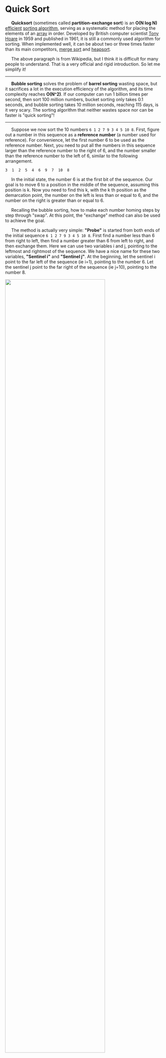 # Quick Sort

&#160;&#160;&#160;&#160;&#160;**Quicksort** (sometimes called **partition-exchange sort**) is an **O(N log N)** [efficient](https://en.wikipedia.org/wiki/Algorithmic_efficiency) [sorting algorithm](https://en.wikipedia.org/wiki/Sorting_algorithm), serving as a systematic method for placing the elements of an [array](https://en.wikipedia.org/wiki/Array_data_structure) in order. Developed by British computer scientist [Tony Hoare](https://en.wikipedia.org/wiki/Tony_Hoare) in 1959 and published in 1961, it is still a commonly used algorithm for sorting. When implemented well, it can be about two or three times faster than its main competitors, [merge sort](https://en.wikipedia.org/wiki/Merge_sort) and [heapsort](https://en.wikipedia.org/wiki/Heapsort).

&#160;&#160;&#160;&#160;&#160;The above paragraph is from Wikipedia, but I think it is difficult for many people to understand. That is a very official and rigid introduction. So let me simplify it!

----------

&#160;&#160;&#160;&#160;&#160;**Bubble sorting** solves the problem of **barrel sorting** wasting space, but it sacrifices a lot in the execution efficiency of the algorithm, and its time complexity reaches **O(N^2)**. If our computer can run 1 billion times per second, then sort 100 million numbers, bucket sorting only takes 0.1 seconds, and bubble sorting takes 10 million seconds, reaching 115 days, is it very scary. The sorting algorithm that neither wastes space nor can be faster is "quick sorting"!

----------

&#160;&#160;&#160;&#160;&#160;Suppose we now sort the 10 numbers `6 1 2 7 9 3 4 5 10 8`. First, figure out a number in this sequence as a **reference number** (a number used for reference). For convenience, let the first number 6 to be used as the reference number. Next, you need to put all the numbers in this sequence larger than the reference number to the right of 6, and the number smaller than the reference number to the left of 6, similar to the following arrangement.

```
3  1  2  5  4  6  9  7  10  8
```

&#160;&#160;&#160;&#160;&#160;In the initial state, the number 6 is at the first bit of the sequence. Our goal is to move 6 to a position in the middle of the sequence, assuming this position is k. Now you need to find this k, with the k th position as the demarcation point, the number on the left is less than or equal to 6, and the number on the right is greater than or equal to 6.

&#160;&#160;&#160;&#160;&#160;Recalling the bubble sorting, how to make each number homing steps by step through "swap". At this point, the "exchange" method can also be used to achieve the goal.

&#160;&#160;&#160;&#160;&#160;The method is actually very simple: **"Probe"** is started from both ends of the initial sequence `6 1 2 7 9 3 4 5 10 8`. First find a number less than 6 from right to left, then find a number greater than 6 from left to right, and then exchange them. Here we can use two variables i and j, pointing to the leftmost and rightmost of the sequence. We have a nice name for these two variables, **"Sentinel i"** and **"Sentinel j"**. At the beginning, let the sentinel i point to the far left of the sequence (ie i=1), pointing to the number 6. Let the sentinel j point to the far right of the sequence (ie j=10), pointing to the number 8.

<img src="https://github.com/liutiantian233/Magical-Algorithms/blob/master/Sort/Quick%20Sort/Quick%20Sort%20p1.png" width="80%" height="80%">

&#160;&#160;&#160;&#160;&#160;First the sentinel j began to move. Since the reference number is the leftmost number, it is important to have the sentinel j move first. The sentinel j moves to the left step by step (ie j--) until it finds a number less than 6 to cease. Then the sentinel i moves to the right step by step (ie i++) until it finds a number greater than 6 to stop. Finally, the sentinel j stopped in front of the number 5, and the sentinel i stopped in front of the number 7.

<img src="https://github.com/liutiantian233/Magical-Algorithms/blob/master/Sort/Quick%20Sort/Quick%20Sort%20p2.png" width="80%" height="80%">

<img src="https://github.com/liutiantian233/Magical-Algorithms/blob/master/Sort/Quick%20Sort/Quick%20Sort%20p3.png" width="80%" height="80%">

&#160;&#160;&#160;&#160;&#160;Now exchange the values of the elements pointed to by Sentinel i and Sentinel j. The sequence after the exchange is as follows.

```
6  1  2  5  9  3  4  7  10  8
```

&#160;&#160;&#160;&#160;&#160;At this point, the first exchange is done. Next, the sentinel j is still move to the left (reminder! Every time it must be the sentinel j first). He found 4 (smaller than the benchmark 6, meeting the requirements) and then stopped. Sentinel i also continued to move to the right, he found 9 (larger than the benchmark number 6, to meet the requirements) and then stopped. At this time, the exchange is performed again, and the sequence after the exchange is reproduced below.

```
6  1  2  5  4  3  9  7  10  8
```

<img src="https://github.com/liutiantian233/Magical-Algorithms/blob/master/Sort/Quick%20Sort/Quick%20Sort%20p4.png" width="80%" height="80%">

<img src="https://github.com/liutiantian233/Magical-Algorithms/blob/master/Sort/Quick%20Sort/Quick%20Sort%20p5.png" width="80%" height="80%">

&#160;&#160;&#160;&#160;&#160;The subsequent exchange ends and the "probe" continues. The sentinel j continued to be move to the left, and he found 3 (smaller than the baseline number 6, meeting the requirements) and then stopped. Sentinel i continues to move to the right. Bad! At this point, the sentinel i and the sentinel j met, and the sentinel i and the sentinel j both went to 3. Explain that the "probe" ends. We exchange benchmarks 6 and 3. The sequence after the exchange is reproduced below.

```
3  1  2  5  4  6  9  7  10  8
```

<img src="https://github.com/liutiantian233/Magical-Algorithms/blob/master/Sort/Quick%20Sort/Quick%20Sort%20p6.png" width="80%" height="80%">

<img src="https://github.com/liutiantian233/Magical-Algorithms/blob/master/Sort/Quick%20Sort/Quick%20Sort%20p7.png" width="80%" height="80%">

<img src="https://github.com/liutiantian233/Magical-Algorithms/blob/master/Sort/Quick%20Sort/Quick%20Sort%20p8.png" width="80%" height="80%">

&#160;&#160;&#160;&#160;&#160;At this point, the first round of "probe" really ended. At this time, the reference number 6 serves as the demarcation point, and the number on the left side of 6 is less than or equal to 6, and the number on the right side of 6 is greater than or equal to 6. Looking back at the process, in fact, the mission of the sentinel j is to find a number less than the benchmark number, and the mission of the sentinel i is to find a number greater than the benchmark number until i and j meet.

&#160;&#160;&#160;&#160;&#160;OK, the explanation is completed. Now that the benchmark number 6 has been homing, it is in the sixth place in the sequence. At this point, we have split the original sequence into two sequences with a dividing point of 6. The sequence on the left is `3 1 2 5 4` and the sequence on the right is `9 7 10 8`. Next, you need to process the two sequences separately. Because the sequence of the left and right of 6 are still very confusing. But it doesn't matter, I have mastered the method, and then just simulate the previous method to process the left and right sequences separately. Now go to deal with the sequence on the left of 6.

&#160;&#160;&#160;&#160;&#160;The sequence on the left is `3 1 2 5 4`. Please adjust this sequence to 3, so that the number on the left of 3 is less than or equal to 3, and the number on the right of 3 is greater than or equal to 3. The order of the sequences after the adjustment is completed should be like this.

```
2  1  3  5  4
```

&#160;&#160;&#160;&#160;&#160;OK, now 3 has been returned. Next, we need to process the sequence `2 1` on the left and the sequence `5 4` on the right. The sequence `2 1` is adjusted with reference to 2, and the sequence after the processing is completed is `1 2`, and 2 has been homing. The sequence `1` has only one number and does not prescribe any processing. So far we have completely processed the sequence `2 1` and the sequence is `1 2`. The processing of the sequence `5 4` is also modeled after this method, and the resulting sequence is reproduced below.

```
1  2  3  4  5  6  9  7  10  8
```

&#160;&#160;&#160;&#160;&#160;The sequence `9 7 10 8` also simulates the previous process until a new subsequence cannot be split. The sequence will eventually be obtained as follows.

```
1  2  3  4  5  6  7  8  9  10
```

&#160;&#160;&#160;&#160;&#160;At this point, the sorting is completely over. Each round of quick sorting is actually homing the baseline number of this round until all the numbers are put in place, and the sorting is over. The following is the processing of the entire algorithm.

![image](https://github.com/liutiantian233/Magical-Algorithms/blob/master/Sort/Quick%20Sort/Quick%20Sort%20p9.png)

&#160;&#160;&#160;&#160;&#160;Quick sorting is faster because each swap is skipped compared to bubble sorting. **Set a reference point each time you sort, put all the numbers less than or equal to the reference point to the left of the reference point, and put all the numbers greater than or equal to the reference point to the right of the reference point.** In this way, each time you exchange, you can't exchange between adjacent numbers like a bubble sort, and the exchange distance is much larger. Therefore, the total number of comparisons and exchanges is reduced, and the speed naturally increases. Of course, in the worst case, it is still possible that two adjacent numbers are exchanged. So, the worst time complexity of Quick sorting and the bubble sorting are the same as O(N^2), and its average time complexity is O(N log N). In fact, quick sorting is based on an idea called "dichotomy." Code shows as below.

```c
#include <stdio.h>
int a[101],n;

void quicksort(int left,int right)
{
  int i,j,t,temp;
  if(left>right)
    return;
    
  temp=a[left];
  i=left;
  j=right;
  
  while(i!=j)
  {
    while(a[j]>=temp && i<j)
      j--;
    
    while(a[i]<=temp && i<j)
      i++;
      
    if(i<j)
    {
      t=a[i];
      a[i]=a[j];
      a[j]=t;
    }
  }
  
  a[left]=a[i];
  a[i]=temp;
  quicksort(left,i-1);
  quicksort(i+1,right);
}

int main()
{
  int i,j,t;
  scanf("%d",&n);
  
  for(i=1;i<=n;i++)
    scanf("%d",&a[i]);
  
  quicksort(1,n);
  
  for(i=1;i<=n;i++)
    printf("%d ",a[i]);
  
  getchar();getchar();
  return 0;
}
```

&#160;&#160;&#160;&#160;&#160;Can enter the following data for verification:

```
10
6  1  2  7  9  3  4  5  10  8
```

&#160;&#160;&#160;&#160;&#160;The result of the operation is:

```
1 2 3 4 5 6 7 8 9 10
```

&#160;&#160;&#160;&#160;&#160;The following is the change process of array a during program execution.

```
6 1 2 7 9 3 4 5 10 8
3 1 2 5 4 6 9 7 10 8
2 1 3 5 4 6 9 7 10 8
1 2 3 5 4 6 9 7 10 8
1 2 3 5 4 6 9 7 10 8
1 2 3 4 5 6 9 7 10 8
1 2 3 4 5 6 9 7 10 8
1 2 3 4 5 6 8 7 9 10
1 2 3 4 5 6 7 8 9 10
1 2 3 4 5 6 7 8 9 10
1 2 3 4 5 6 7 8 9 10
```

&#160;&#160;&#160;&#160;&#160;The quick sort was proposed by C. A. R. Hoare (Charles Antony Richard Hoare) in 1960, and many others have been further optimized. If you are interested in quick sorting, you can check out the paper "Quicksort" published by Hoare in the Computer Journal in 1962 and the seventh chapter of "Introduction to Algorithms". The quick sorting algorithm was only the first time that Hoare was able to show his talents in the computer field. Later he was appreciated and reused by the boss. The company hopes that he will design a new high-level language for the original machine. Be aware that there are no high-level languages like PASCAL or C at the time. Later, Hoare participated in the "ALGOL 60" training course organized by Edsger Wybe Dijkstra (the Turing Award winner in 1972). He felt that he did not be too confident as he was to design a new language. It was best to carry out the existing "ALGOL 60". Improved so that it can be used on the company's latest machines. So he designed a subset of the "ALGOL 60" version. This version is the perfect in the implementation of "ALGOL 60" in terms of efficiency and reliability, so Hoare has received the attention of the international academic community. Then, he also invented the well-known "case" statement in the design of "ALGOL X", which was later widely used in various high-level languages, such as PASCAL, C, Java, and so on. Of course, Hoare has a lot of contributions in the computer field. He won the Turing Award in 1980.

---------

## Feedback and suggestions
- E-mail：<liutia20@msu.edu>

---------

Thank you for reading my notes and ideas.
